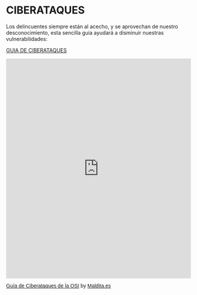 # CIBERATAQUES
Los delincuentes siempre están al acecho, y se aprovechan de nuestro desconocimiento, esta sencilla guia ayudará a disminuir nuestras vulnerabilidades:

[GUIA DE CIBERATAQUES](https://www.osi.es/sites/default/files/docs/guia-ciberataques/osi-guia-ciberataques.pdf)

<iframe class="scribd_iframe_embed" title="Guía de Ciberataques de la OSI" src="https://www.scribd.com/embeds/482238967/content?start_page=1&view_mode=scroll&access_key=key-JjeIulDY94wQ2IWj8hsX" data-auto-height="true" data-aspect-ratio="0.7080062794348508" scrolling="no" width="100%" height="600" frameborder="0"></iframe><p  style="   margin: 12px auto 6px auto;   font-family: Helvetica,Arial,Sans-serif;   font-style: normal;   font-variant: normal;   font-weight: normal;   font-size: 14px;   line-height: normal;   font-size-adjust: none;   font-stretch: normal;   -x-system-font: none;   display: block;"   ><a title="View Guía de Ciberataques de la OSI on Scribd" href="https://www.scribd.com/document/482238967/Guia-de-Ciberataques-de-la-OSI#from_embed"  style="text-decoration: underline;">Guía de Ciberataques de la OSI</a> by <a title="View Maldita.es's profile on Scribd" href="https://www.scribd.com/user/424493242/Maldita-es#from_embed"  style="text-decoration: underline;">Maldita.es</a></p>
